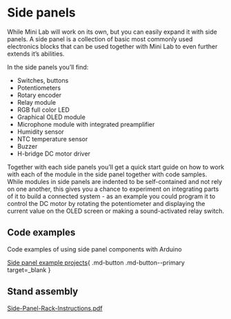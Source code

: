 # Side panels

While Mini Lab will work on its own, but you can easily expand it with side panels. A side panel is a collection of basic most commonly used electronics blocks that can be used together with Mini Lab to even further extends it’s abilities.

In the side panels you’ll find:

* Switches, buttons
* Potentiometers
* Rotary encoder
* Relay module
* RGB full color LED
* Graphical OLED module
* Microphone module with integrated preamplifier
* Humidity sensor
* NTC temperature sensor
* Buzzer
* H-bridge DC motor driver

Together with each side panels you’ll get a quick start guide on how to work with each of the module in the side panel together with code samples. While modules in side panels are indented to be self-contained and not rely on one another, this gives you a chance to experiment on integrating parts of it to build a connected system - as an example you could program it to control the DC motor by rotating the potentiometer and displaying the current value on the OLED screen or making a sound-activated relay switch.

## Code examples

Code examples of using side panel components with Arduino

[Side panel example projects](https://github.com/totemmaker/arduino-examples/tree/master/mini-lab){ .md-button .md-button--primary target=_blank }

## Stand assembly

<a href="https://totemmaker.net/wp-content/uploads/2019/03/Side-Panel-Rack-Instructions-v1.1-for-web.pdf" class="image fit">Side-Panel-Rack-Instructions.pdf</a>
<object style="width:100%; height:600px;" data="https://totemmaker.net/wp-content/uploads/2019/03/Side-Panel-Rack-Instructions-v1.1-for-web.pdf" type="application/pdf">
    <embed src="https://totemmaker.net/wp-content/uploads/2019/03/Side-Panel-Rack-Instructions-v1.1-for-web.pdf" type="application/pdf" />
</object>
